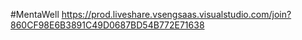 #MentaWell
https://prod.liveshare.vsengsaas.visualstudio.com/join?860CF98E6B3891C49D0687BD54B772E71638
